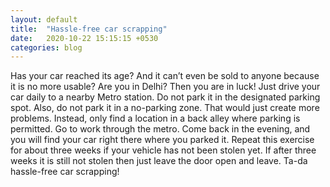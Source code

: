 ```yaml
---
layout: default
title:  "Hassle-free car scrapping"
date:   2020-10-22 15:15:15 +0530
categories: blog
---
```

Has your car reached its age? And it can’t even be sold to anyone because it is no more usable? Are you in Delhi? Then you are in luck! Just drive your car daily to a nearby Metro station. Do not park it in the designated parking spot. Also, do not park it in a no-parking zone. That would just create more problems. Instead, only find a location in a back alley where parking is permitted. Go to work through the metro. Come back in the evening, and you will find your car right there where you parked it. Repeat this exercise for about three weeks if your vehicle has not been stolen yet. If after three weeks it is still not stolen then just leave the door open and leave. Ta-da hassle-free car scrapping!